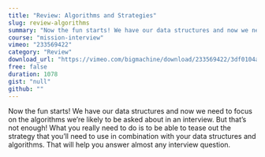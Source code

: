 ```yaml
---
title: "Review: Algorithms and Strategies"
slug: review-algorithms
summary: "Now the fun starts! We have our data structures and now we need to focus on the algorithms we’re likely to be asked about in an interview. But that’s not enough! What you really need to do is to be able to tease out the strategy that you’ll need to use in combination with your data structures and algorithms. That will help you answer almost any interview question."
course: "mission-interview"
vimeo: "233569422"
category: "Review"
download_url: "https://vimeo.com/bigmachine/download/233569422/3df0104afb"
free: false
duration: 1078
gist: "null"
github: ""
---
```


Now the fun starts! We have our data structures and now we need to focus on the algorithms we’re likely to be asked about in an interview. But that’s not enough! What you really need to do is to be able to tease out the strategy that you’ll need to use in combination with your data structures and algorithms. That will help you answer almost any interview question.
